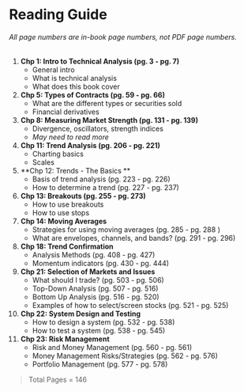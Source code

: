 # Reading Guide
###### All page numbers are in-book page numbers, not PDF page numbers.

1. **Chp 1: Intro to Technical Analysis (pg. 3 - pg. 7)**
    - General intro
    - What is technical analysis
    - What does this book cover
2. **Chp 5: Types of Contracts (pg. 59 - pg. 66)**
    - What are the different types or securities sold
    - Financial derivatives
3. **Chp 8: Measuring Market Strength (pg. 131 - pg. 139)**
    - Divergence, oscillators, strength indices
    - *May need to read more*
4. **Chp 11: Trend Analysis (pg. 206 - pg. 221)**
    - Charting basics
    - Scales
5. **Chp 12: Trends - The Basics **
    - Basis of trend analysis (pg. 223 - pg. 226)
    - How to determine a trend (pg. 227 - pg. 237)
6. **Chp 13: Breakouts (pg. 255 - pg. 273)**
    - How to use breakouts
    - How to use stops
7. **Chp 14: Moving Averages**
    - Strategies for using moving averages (pg. 285 - pg. 288 )
    - What are envelopes, channels, and bands? (pg. 291 - pg. 296)
8. **Chp 18: Trend Confirmation**
    - Analysis Methods (pg. 408 - pg. 427)
    - Momentum indicators (pg. 430 - pg. 444)
9. **Chp 21: Selection of Markets and Issues**
    - What should I trade? (pg. 503 - pg. 506)
    - Top-Down Analysis (pg. 507 - pg. 516)
    - Bottom Up Analysis (pg. 516 - pg. 520)
    - Examples of how to select/screen stocks (pg. 521 - pg. 525)
10. **Chp 22: System Design and Testing**
    - How to design a system (pg. 532 - pg. 538)
    - How to test a system (pg. 538 - pg. 545)
11. **Chp 23: Risk Management**
    - Risk and Money Management (pg. 560 - pg. 561)
    - Money Management Risks/Strategies (pg. 562 - pg. 576)
    - Portfolio Management (pg. 577 - pg. 578)
> Total Pages = 146
